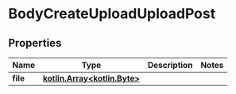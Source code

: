 # BodyCreateUploadUploadPost

## Properties
Name | Type | Description | Notes
------------ | ------------- | ------------- | -------------
**file** | [**kotlin.Array&lt;kotlin.Byte&gt;**](kotlin.Array&lt;kotlin.Byte&gt;.md) |  | 
